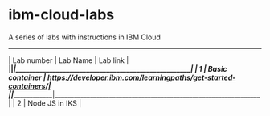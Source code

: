 # ibm-cloud-labs
A series of labs with instructions in IBM Cloud
_________________________________________________________________________________________________
| Lab number | Lab Name        | Lab link                                                       |
|____________|_________________|________________________________________________________________|
|    1       | Basic container | https://developer.ibm.com/learningpaths/get-started-containers/|
|____________|_________________|________________________________________________________________|
|    2       | Node JS in IKS  | 
